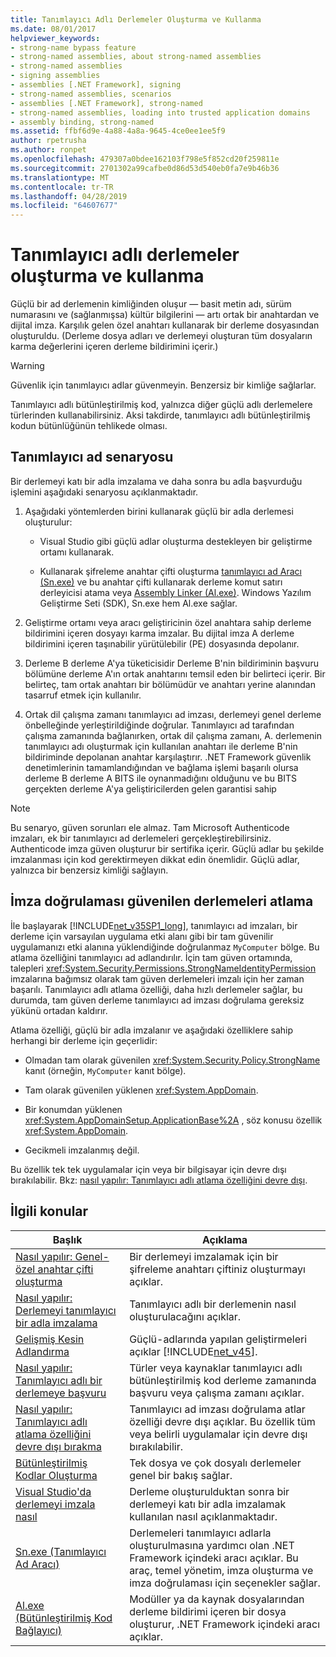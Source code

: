```yaml
---
title: Tanımlayıcı Adlı Derlemeler Oluşturma ve Kullanma
ms.date: 08/01/2017
helpviewer_keywords:
- strong-name bypass feature
- strong-named assemblies, about strong-named assemblies
- strong-named assemblies
- signing assemblies
- assemblies [.NET Framework], signing
- strong-named assemblies, scenarios
- assemblies [.NET Framework], strong-named
- strong-named assemblies, loading into trusted application domains
- assembly binding, strong-named
ms.assetid: ffbf6d9e-4a88-4a8a-9645-4ce0ee1ee5f9
author: rpetrusha
ms.author: ronpet
ms.openlocfilehash: 479307a0bdee162103f798e5f852cd20f259811e
ms.sourcegitcommit: 2701302a99cafbe0d86d53d540eb0fa7e9b46b36
ms.translationtype: MT
ms.contentlocale: tr-TR
ms.lasthandoff: 04/28/2019
ms.locfileid: "64607677"
---
```

# <a name="create-and-use-strong-named-assemblies"></a>Tanımlayıcı adlı derlemeler oluşturma ve kullanma

Güçlü bir ad derlemenin kimliğinden oluşur — basit metin adı, sürüm numarasını ve (sağlanmışsa) kültür bilgilerini — artı ortak bir anahtardan ve dijital imza. Karşılık gelen özel anahtarı kullanarak bir derleme dosyasından oluşturuldu. (Derleme dosya adları ve derlemeyi oluşturan tüm dosyaların karma değerlerini içeren derleme bildirimini içerir.)

> [!WARNING]
> Güvenlik için tanımlayıcı adlar güvenmeyin. Benzersiz bir kimliğe sağlarlar.

Tanımlayıcı adlı bütünleştirilmiş kod, yalnızca diğer güçlü adlı derlemelere türlerinden kullanabilirsiniz. Aksi takdirde, tanımlayıcı adlı bütünleştirilmiş kodun bütünlüğünün tehlikede olması.

## <a name="strong-name-scenario"></a>Tanımlayıcı ad senaryosu

Bir derlemeyi katı bir adla imzalama ve daha sonra bu adla başvurduğu işlemini aşağıdaki senaryosu açıklanmaktadır.

1. Aşağıdaki yöntemlerden birini kullanarak güçlü bir adla derlemesi oluşturulur:

    - Visual Studio gibi güçlü adlar oluşturma destekleyen bir geliştirme ortamı kullanarak.

    - Kullanarak şifreleme anahtar çifti oluşturma [tanımlayıcı ad Aracı (Sn.exe)](../../../docs/framework/tools/sn-exe-strong-name-tool.md) ve bu anahtar çifti kullanarak derleme komut satırı derleyicisi atama veya [Assembly Linker (Al.exe)](../../../docs/framework/tools/al-exe-assembly-linker.md). Windows Yazılım Geliştirme Seti (SDK), Sn.exe hem Al.exe sağlar.

2. Geliştirme ortamı veya aracı geliştiricinin özel anahtara sahip derleme bildirimini içeren dosyayı karma imzalar. Bu dijital imza A derleme bildirimini içeren taşınabilir yürütülebilir (PE) dosyasında depolanır.

3. Derleme B derleme A'ya tüketicisidir Derleme B'nin bildiriminin başvuru bölümüne derleme A'ın ortak anahtarını temsil eden bir belirteci içerir. Bir belirteç, tam ortak anahtarı bir bölümüdür ve anahtarı yerine alanından tasarruf etmek için kullanılır.

4. Ortak dil çalışma zamanı tanımlayıcı ad imzası, derlemeyi genel derleme önbelleğinde yerleştirildiğinde doğrular. Tanımlayıcı ad tarafından çalışma zamanında bağlanırken, ortak dil çalışma zamanı, A. derlemenin tanımlayıcı adı oluşturmak için kullanılan anahtarı ile derleme B'nin bildiriminde depolanan anahtar karşılaştırır. .NET Framework güvenlik denetimlerinin tamamlandığından ve bağlama işlemi başarılı olursa derleme B derleme A BITS ile oynanmadığını olduğunu ve bu BITS gerçekten derleme A'ya geliştiricilerden gelen garantisi sahip

> [!NOTE]
> Bu senaryo, güven sorunları ele almaz. Tam Microsoft Authenticode imzaları, ek bir tanımlayıcı ad derlemeleri gerçekleştirebilirsiniz. Authenticode imza güven oluşturur bir sertifika içerir. Güçlü adlar bu şekilde imzalanması için kod gerektirmeyen dikkat edin önemlidir. Güçlü adlar, yalnızca bir benzersiz kimliği sağlayın.

## <a name="bypass-signature-verification-of-trusted-assemblies"></a>İmza doğrulaması güvenilen derlemeleri atlama

İle başlayarak [!INCLUDE[net_v35SP1_long](../../../includes/net-v35sp1-long-md.md)], tanımlayıcı ad imzaları, bir derleme için varsayılan uygulama etki alanı gibi bir tam güvenilir uygulamanızı etki alanına yüklendiğinde doğrulanmaz `MyComputer` bölge. Bu atlama özelliğini tanımlayıcı ad adlandırılır. İçin tam güven ortamında, talepleri <xref:System.Security.Permissions.StrongNameIdentityPermission> imzalarına bağımsız olarak tam güven derlemeleri imzalı için her zaman başarılı. Tanımlayıcı adlı atlama özelliği, daha hızlı derlemeler sağlar, bu durumda, tam güven derleme tanımlayıcı ad imzası doğrulama gereksiz yükünü ortadan kaldırır.

Atlama özelliği, güçlü bir adla imzalanır ve aşağıdaki özelliklere sahip herhangi bir derleme için geçerlidir:

- Olmadan tam olarak güvenilen <xref:System.Security.Policy.StrongName> kanıt (örneğin, `MyComputer` kanıt bölge).

- Tam olarak güvenilen yüklenen <xref:System.AppDomain>.

- Bir konumdan yüklenen <xref:System.AppDomainSetup.ApplicationBase%2A> , söz konusu özellik <xref:System.AppDomain>.

- Gecikmeli imzalanmış değil.

Bu özellik tek tek uygulamalar için veya bir bilgisayar için devre dışı bırakılabilir. Bkz: [nasıl yapılır: Tanımlayıcı adlı atlama özelliğini devre dışı](../../../docs/framework/app-domains/how-to-disable-the-strong-name-bypass-feature.md).

## <a name="related-topics"></a>İlgili konular

|Başlık|Açıklama|
|-----------|-----------------|
|[Nasıl yapılır: Genel-özel anahtar çifti oluşturma](../../../docs/framework/app-domains/how-to-create-a-public-private-key-pair.md)|Bir derlemeyi imzalamak için bir şifreleme anahtarı çiftiniz oluşturmayı açıklar.|
|[Nasıl yapılır: Derlemeyi tanımlayıcı bir adla imzalama](../../../docs/framework/app-domains/how-to-sign-an-assembly-with-a-strong-name.md)|Tanımlayıcı adlı bir derlemenin nasıl oluşturulacağını açıklar.|
|[Gelişmiş Kesin Adlandırma](../../../docs/framework/app-domains/enhanced-strong-naming.md)|Güçlü-adlarında yapılan geliştirmeleri açıklar [!INCLUDE[net_v45](../../../includes/net-v45-md.md)].|
|[Nasıl yapılır: Tanımlayıcı adlı bir derlemeye başvuru](../../../docs/framework/app-domains/how-to-reference-a-strong-named-assembly.md)|Türler veya kaynaklar tanımlayıcı adlı bütünleştirilmiş kod derleme zamanında başvuru veya çalışma zamanı açıklar.|
|[Nasıl yapılır: Tanımlayıcı adlı atlama özelliğini devre dışı bırakma](../../../docs/framework/app-domains/how-to-disable-the-strong-name-bypass-feature.md)|Tanımlayıcı ad imzası doğrulama atlar özelliği devre dışı açıklar. Bu özellik tüm veya belirli uygulamalar için devre dışı bırakılabilir.|
|[Bütünleştirilmiş Kodlar Oluşturma](../../../docs/framework/app-domains/create-assemblies.md)|Tek dosya ve çok dosyalı derlemeler genel bir bakış sağlar.|
|[Visual Studio'da derlemeyi imzala nasıl](/visualstudio/ide/managing-assembly-and-manifest-signing#how-to-sign-an-assembly-in-visual-studio)|Derleme oluşturulduktan sonra bir derlemeyi katı bir adla imzalamak kullanılan nasıl açıklanmaktadır.|
|[Sn.exe (Tanımlayıcı Ad Aracı)](../../../docs/framework/tools/sn-exe-strong-name-tool.md)|Derlemeleri tanımlayıcı adlarla oluşturulmasına yardımcı olan .NET Framework içindeki aracı açıklar. Bu araç, temel yönetim, imza oluşturma ve imza doğrulaması için seçenekler sağlar.|
|[Al.exe (Bütünleştirilmiş Kod Bağlayıcı)](../../../docs/framework/tools/al-exe-assembly-linker.md)|Modüller ya da kaynak dosyalarından derleme bildirimi içeren bir dosya oluşturur, .NET Framework içindeki aracı açıklar.|
